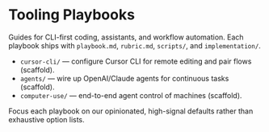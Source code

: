 # Tooling Playbooks

Guides for CLI-first coding, assistants, and workflow automation. Each playbook ships with `playbook.md`, `rubric.md`, `scripts/`, and `implementation/`.

- `cursor-cli/` — configure Cursor CLI for remote editing and pair flows (scaffold).
- `agents/` — wire up OpenAI/Claude agents for continuous tasks (scaffold).
- `computer-use/` — end-to-end agent control of machines (scaffold).

Focus each playbook on our opinionated, high-signal defaults rather than exhaustive option lists.
